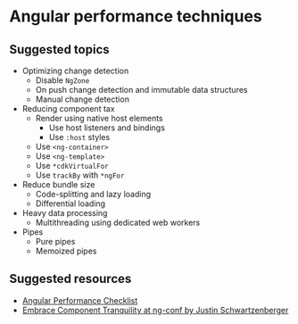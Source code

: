 # Angular performance techniques

## Suggested topics
- Optimizing change detection
  - Disable `NgZone`
  - On push change detection and immutable data structures
  - Manual change detection
- Reducing component tax
  - Render using native host elements
    - Use host listeners and bindings
    - Use `:host` styles
  - Use `<ng-container>`
  - Use `<ng-template>`
  - Use `*cdkVirtualFor`
  - Use `trackBy` with `*ngFor`
- Reduce bundle size
  - Code-splitting and lazy loading
  - Differential loading
- Heavy data processing
  - Multithreading using dedicated web workers
- Pipes
  - Pure pipes
  - Memoized pipes

## Suggested resources
- [Angular Performance Checklist](https://github.com/mgechev/angular-performance-checklist)
- [Embrace Component Tranquility at ng-conf by Justin Schwartzenberger](https://youtu.be/d7fLYenKy-I)
